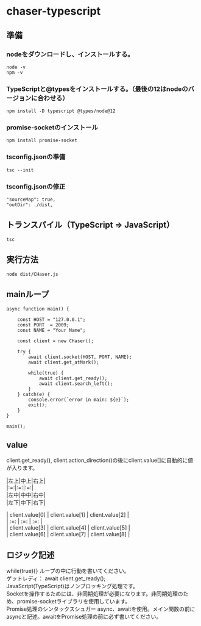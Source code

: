 # chaser-typescript

## 準備

### nodeをダウンロードし、インストールする。  
```
node -v
npm -v
```

### TypeScriptと@typesをインストールする。（最後の12はnodeのバージョンに合わせる）
```
npm install -D typescript @types/node@12
```

### promise-socketのインストール
```
npm install promise-socket
```

### tsconfig.jsonの準備
```
tsc --init
```

### tsconfig.jsonの修正
```
"sourceMap": true,
"outDir": ./dist,
```

## トランスパイル（TypeScript => JavaScript）
```
tsc
```


## 実行方法
```
node dist/CHaser.js
```

## mainループ
```TypeScript:main()
async function main() {

    const HOST = "127.0.0.1";
    const PORT  = 2009;
    const NAME = "Your Name";
    
    const client = new CHaser();
    
    try {
        await client.socket(HOST, PORT, NAME);
        await client.get_atMark();

        while(true) {
            await client.get_ready();
            await client.search_left();
        }
    } catch(e) {
        console.error(`error in main: ${e}`);
        exit();
    }
}

main();
```

## value
client.get_ready(), client.action_direction()の後にclient.value[]に自動的に値が入ります。  

|左上|中上|右上|  
|:=:|:=:|:=:|  
|左中|中中|右中|  
|左下|中下|右下|  
  

| client.value[0] | client.value[1] | client.value[2] |  
| :=: | :=: | :=: |  
| client.value[3] | client.value[4] | client.value[5] |  
| client.value[6] | client.value[7] | client.value[8] |  
  
## ロジック記述
while(true){} ループの中に行動を書いてください。  
ゲットレディ： await client.get_ready();  
JavaScript(TypeScript)はノンブロッキング処理です。  
Socketを操作するためには、非同期処理が必要になります。非同期処理のため、promise-socketライブラリを使用しています。  
Promise処理のシンタックスシュガー async、awaitを使用。メイン関数の前にasyncと記述。awaitをPromise処理の前に必ず書いてください。  

